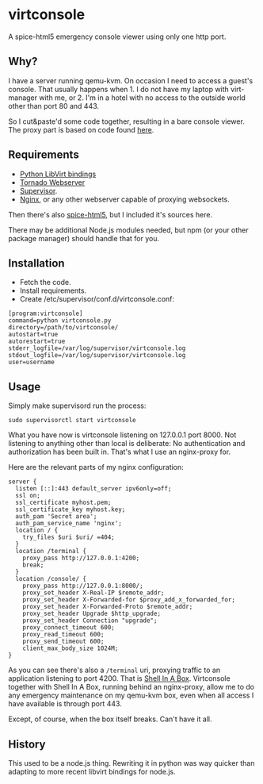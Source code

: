 # virtconsole

A spice-html5 emergency console viewer using only one http port.

## Why?

I have a server running qemu-kvm. On occasion I need to access a guest's console.
That usually happens when 1. I do not have my laptop with virt-manager with me,
or 2. I'm in a hotel with no access to the outside world other than port 80 and 443.

So I cut&paste'd some code together, resulting in a bare console viewer. The
proxy part is based on code found [here](https://github.com/lou1986/tornado-ws-proxy).

## Requirements

- [Python LibVirt bindings](https://libvirt.org/python.html)
- [Tornado Webserver](http://www.tornadoweb.org)
- [Supervisor](http://supervisord.org/).
- [Nginx](http://nginx.org/), or any other webserver capable of proxying websockets.

Then there's also [spice-html5](http://www.spice-space.org/page/Html5), but I included
it's sources here.

There may be additional Node.js modules needed, but npm (or your other package manager)
should handle that for you.

## Installation

- Fetch the code.
- Install requirements.
- Create /etc/supervisor/conf.d/virtconsole.conf:
```
[program:virtconsole]
command=python virtconsole.py
directory=/path/to/virtconsole/
autostart=true
autorestart=true  
stderr_logfile=/var/log/supervisor/virtconsole.log  
stdout_logfile=/var/log/supervisor/virtconsole.log  
user=username
```

## Usage

Simply make supervisord run the process:

`sudo supervisorctl start virtconsole`

What you have now is virtconsole listening on 127.0.0.1 port 8000. Not listening to
anything other than local is deliberate: No authentication and authorization has
been built in. That's what I use an nginx-proxy for.

Here are the relevant parts of my nginx configuration:

```
server {
  listen [::]:443 default_server ipv6only=off;
  ssl on;
  ssl_certificate myhost.pem;
  ssl_certificate_key myhost.key;
  auth_pam 'Secret area';
  auth_pam_service_name 'nginx';
  location / {
    try_files $uri $uri/ =404;
  }
  location /terminal {
    proxy_pass http://127.0.0.1:4200;
    break;
  }
  location /console/ {
    proxy_pass http://127.0.0.1:8000/;
    proxy_set_header X-Real-IP $remote_addr;
    proxy_set_header X-Forwarded-for $proxy_add_x_forwarded_for;
    proxy_set_header X-Forwarded-Proto $remote_addr;
    proxy_set_header Upgrade $http_upgrade;
    proxy_set_header Connection "upgrade";
    proxy_connect_timeout 600;
    proxy_read_timeout 600;
    proxy_send_timeout 600;
    client_max_body_size 1024M;
}
```

As you can see there's also a `/terminal` uri, proxying traffic to an application
listening to port 4200. That is [Shell In A Box](https://code.google.com/p/shellinabox/).
Virtconsole together with Shell In A Box, running behind an nginx-proxy, allow me to
do any emergency maintenance on my qemu-kvm box, even when all access I have available is
through port 443.

Except, of course, when the box itself breaks. Can't have it all.

## History

This used to be a node.js thing. Rewriting it in python was way quicker
than adapting to more recent libvirt bindings for node.js.
